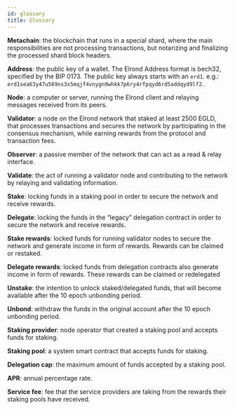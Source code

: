 ```yaml
---
id: glossary
title: Glossary
---
```


**Metachain**: the blockchain that runs in a special shard, where the main responsibilities are not
processing transactions, but notarizing and finalizing the processed shard block headers.

**Address**: the public key of a wallet. The Elrond Address format is bech32, specified by the BIP 0173. The public key always starts with an `erd1`.
e.g.: `erd1sea63y47u569ns3x5mqjf4vnygn9whkk7p6ry4rfpqyd6rd5addqyd9lf2`.

**Node**: a computer or server, running the Elrond client and relaying messages received from its
peers.

**Validator**: a node on the Elrond network that staked at least 2500 EGLD, that processes
transactions and secures the network by participating in the consensus mechanism, while
earning rewards from the protocol and transaction fees.

**Observer**: a passive member of the network that can act as a read & relay interface.

**Validate**: the act of running a validator node and contributing to the network by relaying and
validating information.

**Stake**: locking funds in a staking pool in order to secure the network and receive rewards.

**Delegate**: locking the funds in the “legacy” delegation contract in order to secure the network
and receive rewards.

**Stake rewards**: locked funds for running validator nodes to secure the network and generate
income in form of rewards. Rewards can be claimed or restaked.

**Delegate rewards**: locked funds from delegation contracts also generate income in form of
rewards. These rewards can be claimed or redelegated

**Unstake**: the intention to unlock staked/delegated funds, that will become available after the 10
epoch unbonding period.

**Unbond**: withdraw the funds in the original account after the 10 epoch unbonding period.

**Staking provider**: node operator that created a staking pool and accepts funds for staking.

**Staking pool**: a system smart contract that accepts funds for staking.

**Delegation cap**: the maximum amount of funds accepted by a staking pool.

**APR**: annual percentage rate.

**Service fee**: fee that the service providers are taking from the rewards their staking pools have
received.